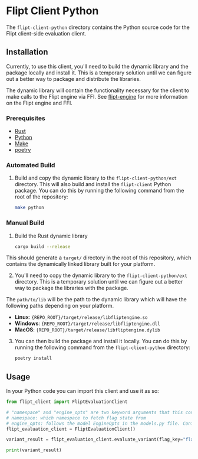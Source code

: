 # Flipt Client Python

The `flipt-client-python` directory contains the Python source code for the Flipt client-side evaluation client.

## Installation

Currently, to use this client, you'll need to build the dynamic library and the package locally and install it. This is a temporary solution until we can figure out a better way to package and distribute the libraries.

The dynamic library will contain the functionality necessary for the client to make calls to the Flipt engine via FFI. See [flipt-engine](../flipt-engine) for more information on the Flipt engine and FFI.

### Prerequisites

- [Rust](https://www.rust-lang.org/tools/install)
- [Python](https://www.python.org/downloads/)
- [Make](https://www.gnu.org/software/make/)
- [poetry](https://python-poetry.org/docs/#installation)

### Automated Build

1. Build and copy the dynamic library to the `flipt-client-python/ext` directory. This will also build and install the `flipt-client` Python package. You can do this by running the following command from the root of the repository:

    ```bash
    make python
    ```

### Manual Build

1. Build the Rust dynamic library

    ```bash
    cargo build --release

This should generate a `target/` directory in the root of this repository, which contains the dynamically linked library built for your platform.

2. You'll need to copy the dynamic library to the `flipt-client-python/ext` directory. This is a temporary solution until we can figure out a better way to package the libraries with the package.

The `path/to/lib` will be the path to the dynamic library which will have the following paths depending on your platform.

- **Linux**: `{REPO_ROOT}/target/release/libfliptengine.so`
- **Windows**: `{REPO_ROOT}/target/release/libfliptengine.dll`
- **MacOS**: `{REPO_ROOT}/target/release/libfliptengine.dylib`

3. You can then build the package and install it locally. You can do this by running the following command from the `flipt-client-python` directory:

    ```bash
    poetry install
    ```

## Usage

In your Python code you can import this client and use it as so:

```python
from flipt_client import FliptEvaluationClient

# "namespace" and "engine_opts" are two keyword arguments that this constructor accepts
# namespace: which namespace to fetch flag state from
# engine_opts: follows the model EngineOpts in the models.py file. Configures the url of the upstream Flipt instance, the interval in which to fetch new flag state, and the auth token if your upstream Flipt instance requires it
flipt_evaluation_client = FliptEvaluationClient()

variant_result = flipt_evaluation_client.evaluate_variant(flag_key="flag1", entity_id="entity", context={"fizz": "buzz"})

print(variant_result)
```
